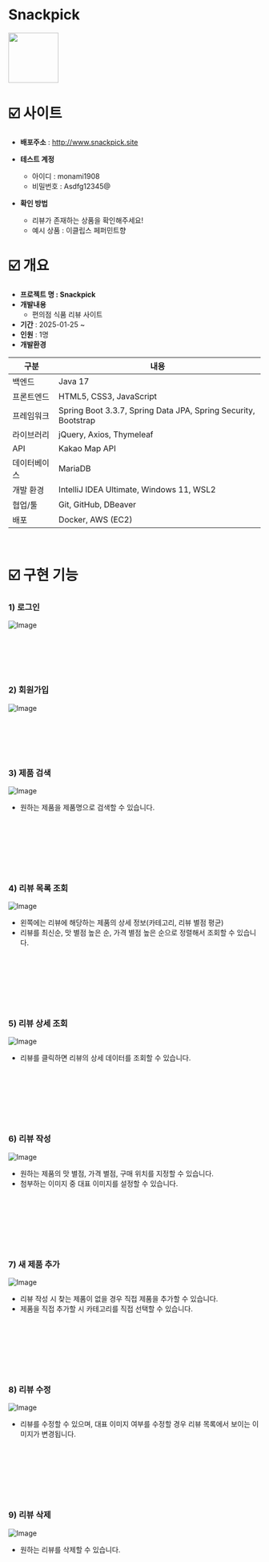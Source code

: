 # Snackpick
  <img src="https://github.com/user-attachments/assets/c98a91ba-b954-40aa-948b-3a1f529336b6" width="100" height="100"/>

# ☑️ 사이트
- **배포주소** : http://www.snackpick.site
- **테스트 계정**
  - 아이디 : monami1908
  - 비밀번호 : Asdfg12345@

- **확인 방법**
    - 리뷰가 존재하는 상품을 확인해주세요!
    - 예시 상품 : 이클립스 페퍼민트향
  
# ☑️ 개요
- **프로젝트 명 : Snackpick**
- **개발내용**
    - 편의점 식품 리뷰 사이트
- **기간** : 2025-01-25 ~
- **인원** : 1명
- **개발환경**

| 구분         | 내용                                                                 |
|--------------|----------------------------------------------------------------------|
| 백엔드       | Java 17                                                              |
| 프론트엔드   | HTML5, CSS3, JavaScript                                              |
| 프레임워크   | Spring Boot 3.3.7, Spring Data JPA, Spring Security, Bootstrap       |
| 라이브러리   | jQuery, Axios, Thymeleaf                                             |
| API          | Kakao Map API                                                        |
| 데이터베이스 | MariaDB                                                              |
| 개발 환경    | IntelliJ IDEA Ultimate, Windows 11, WSL2                             |
| 협업/툴      | Git, GitHub, DBeaver                                                 |
| 배포         | Docker, AWS (EC2)                                                          |

<br>

# ☑️ 구현 기능  

### 1) 로그인
![Image](https://github.com/user-attachments/assets/0cfcadb6-5d27-404f-a377-f4d1c53d3503)
<br>
<br>
<br>
<br>
<br>
<br>


### 2) 회원가입
![Image](https://github.com/user-attachments/assets/3efbdfcb-6412-48d5-a050-24e753434509)
<br>
<br>
<br>
<br>
<br>
<br>

### 3) 제품 검색
![Image](https://github.com/user-attachments/assets/fa42843f-627b-468c-9643-eb5bec65f5f7)
- 원하는 제품을 제품명으로 검색할 수 있습니다.
<br>
<br>
<br>
<br>
<br>
<br>

### 4) 리뷰 목록 조회
![Image](https://github.com/user-attachments/assets/66fa229e-e73c-4fc4-85f7-9d3bf8a68510)
- 왼쪽에는 리뷰에 해당하는 제품의 상세 정보(카테고리, 리뷰 별점 평균)
- 리뷰를 최신순, 맛 별점 높은 순, 가격 별점 높은 순으로 정렬해서 조회할 수 있습니다.
<br>
<br>
<br>
<br>
<br>
<br>

### 5) 리뷰 상세 조회
![Image](https://github.com/user-attachments/assets/88ee1436-4626-47de-be24-855a5868e35b)
- 리뷰를 클릭하면 리뷰의 상세 데이터를 조회할 수 있습니다.
<br>
<br>
<br>
<br>
<br>
<br>

### 6) 리뷰 작성
![Image](https://github.com/user-attachments/assets/77fa6df9-45ce-4916-904d-52930fdb72ef)
- 원하는 제품의 맛 별점, 가격 별점, 구매 위치를 지정할 수 있습니다.
- 첨부하는 이미지 중 대표 이미지를 설정할 수 있습니다.
<br>
<br>
<br>
<br>
<br>
<br>

### 7) 새 제품 추가
![Image](https://github.com/user-attachments/assets/68798629-bdfe-4edd-a669-49b45dc77b4d)
- 리뷰 작성 시 찾는 제품이 없을 경우 직접 제품을 추가할 수 있습니다.
- 제품을 직접 추가할 시 카테고리를 직접 선택할 수 있습니다.
<br>
<br>
<br>
<br>
<br>
<br>

### 8) 리뷰 수정
![Image](https://github.com/user-attachments/assets/5477ae58-5e3f-471c-838e-2c01ef1a9993)
- 리뷰를 수정할 수 있으며, 대표 이미지 여부를 수정할 경우 리뷰 목록에서 보이는 이미지가 변경됩니다.
<br>
<br>
<br>
<br>
<br>
<br>

### 9) 리뷰 삭제
![Image](https://github.com/user-attachments/assets/bac31022-417e-416c-a775-de0cfbf43a68)
- 원하는 리뷰를 삭제할 수 있습니다.
<br>
<br>
<br>
<br>
<br>
<br>

